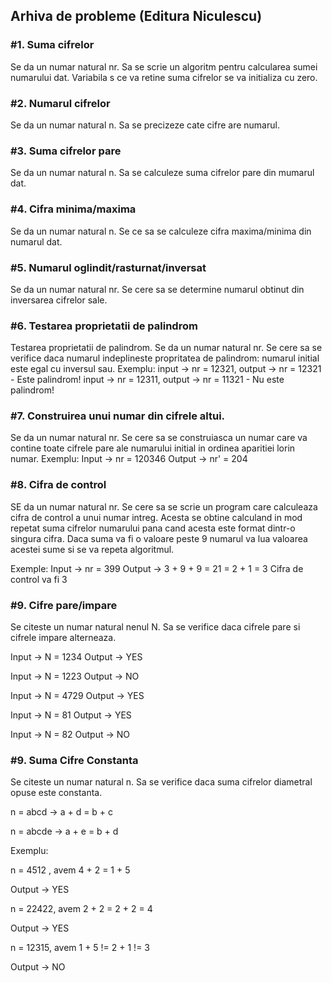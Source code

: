 ## Arhiva de probleme (Editura Niculescu)

### #1. Suma cifrelor
Se da un numar natural nr. Sa se scrie un algoritm pentru calcularea sumei numarului dat. Variabila s ce va retine suma cifrelor se va initializa cu zero.

### #2. Numarul cifrelor
Se da un numar natural n. Sa se precizeze cate cifre are numarul.

### #3. Suma cifrelor pare
Se da un numar natural n. Sa se calculeze suma cifrelor pare din mumarul dat.

### #4. Cifra minima/maxima
Se da un numar natural n. Se ce sa se calculeze cifra maxima/minima din numarul dat.

### #5. Numarul oglindit/rasturnat/inversat
Se da un numar natural nr. Se cere sa se determine numarul obtinut din inversarea cifrelor sale.

### #6. Testarea proprietatii de palindrom
Testarea proprietatii de palindrom. Se da un numar natural nr. Se cere sa se verifice daca numarul indeplineste propritatea de palindrom: numarul initial este
egal cu inversul sau.
Exemplu: input -> nr = 12321, output -> nr = 12321 - Este palindrom!
         input -> nr = 12311, output -> nr = 11321 - Nu este palindrom!
             

### #7. Construirea unui numar din cifrele altui.

Se da un numar natural nr. Se cere sa se construiasca un numar care va contine toate cifrele pare ale numarului initial in ordinea aparitiei lorin numar. 
Exemplu: 
Input -> nr = 120346 
Output -> nr' = 204

### #8. Cifra de control
SE da un numar natural nr. Se cere sa se scrie un program care calculeaza cifra de control a unui numar intreg. Acesta
se obtine calculand in mod repetat suma cifrelor numarului pana cand acesta este format dintr-o singura cifra. Daca suma va fi o valoare
peste 9 numarul va lua valoarea acestei sume si se va repeta algoritmul.

Exemple:
Input -> nr = 399 
Output -> 3 + 9 + 9 = 21 = 2 + 1 = 3 Cifra de control va fi 3

### #9. Cifre pare/impare
Se citeste un numar natural nenul N. Sa se verifice daca cifrele pare si cifrele
impare alterneaza.

Input -> N = 1234
Output -> YES

Input -> N = 1223
Output -> NO

Input -> N = 4729
Output -> YES

Input -> N = 81
Output -> YES

Input -> N = 82
Output -> NO

### #9. Suma Cifre Constanta 

Se citeste un numar natural n. Sa se verifice daca suma cifrelor diametral opuse este constanta.

n = abcd -> a + d = b + c

n = abcde -> a + e = b + d

Exemplu:

n = 4512 , avem 4 + 2 = 1 + 5

Output -> YES

n = 22422, avem 2 + 2 = 2 + 2 = 4

Output -> YES

n = 12315, avem 1 + 5 != 2 + 1 != 3

Output -> NO

